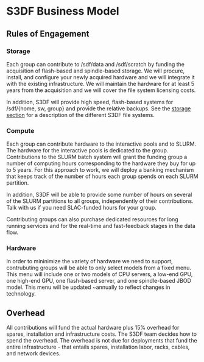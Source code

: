 # S3DF Business Model

## Rules of Engagement

### Storage

Each group can contribute to /sdf/data and /sdf/scratch by funding the
acquisition of flash-based and spindle-based storage. We will procure,
install, and configure your newly acquired hardware and we will
integrate it with the existing infrastructure. We will maintain the
hardware for at least 5 years from the acquisition and we will cover
the file system licensing costs.

In addition, S3DF will provide high speed, flash-based systems for
/sdf/{home, sw, group} and provide the relative backups. See the
[storage section](data-and-storage.md) for a description of the
different S3DF file systems.

### Compute

Each group can contribute hardware to the interactive pools and to
SLURM. The hardware for the interactive pools is dedicated to the
group.  Contributions to the SLURM batch system will grant the funding
group a number of computing hours corresponding to the hardware they
buy for up to 5 years. For this approach to work, we will deploy a
banking mechanism that keeps track of the number of hours each group
spends on each SLURM partition.

In addition, S3DF will be able to provide some number of hours on several of the
SLURM partitions to all groups, independently of their contributions.
Talk with us if you need SLAC-funded hours for your group.

Contributing groups can also purchase dedicated resources for long
running services and for the real-time and fast-feedback stages in the
data flow.

### Hardware

In order to mininimize the variety of hardware we need to support,
contrubuting groups will be able to only select models from a fixed
menu. This menu will include one or two models of CPU servers, a
low-end GPU, one high-end GPU, one flash-based server, and one
spindle-based JBOD model. This menu will be updated ~annually to
reflect changes in technology.


## Overhead

All contributions will fund the actual hardware plus 15% overhead for
spares, installation and infrastructure costs. The S3DF team decides
how to spend the overhead. The overhead is not due for deployments
that fund the entire infrastructure - that entails spares, installation
labor, racks, cables, and network devices.

